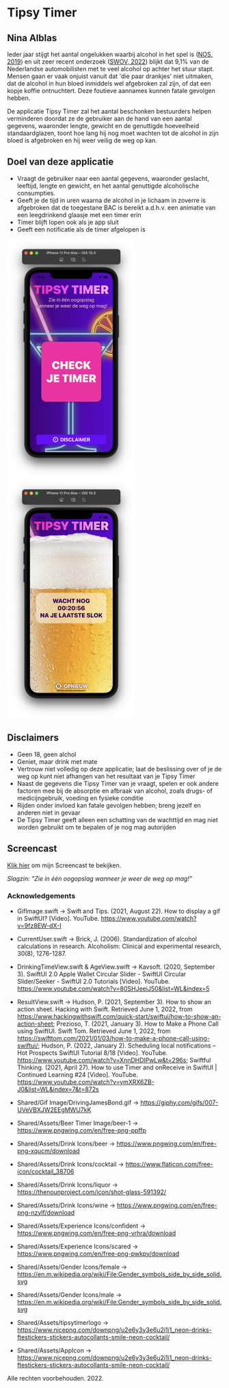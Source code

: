 # Tipsy Timer
## Nina Alblas
Ieder jaar stijgt het aantal ongelukken waarbij alcohol in het spel is ([NOS, 2019](https://nos.nl/artikel/2308458-zorgwekkende-toename-aantal-verkeersdoden-door-alcohol-meer-dan-verdubbeld)) en uit zeer recent onderzoek ([SWOV, 2022](https://swov.nl/nl/nieuws/nederlandse-weggebruikers-europees-perspectief-resultaten-van-het-esra2-onderzoek)) blijkt dat 9,1% van de Nederlandse automobilisten met te veel alcohol op achter het stuur stapt. Mensen gaan er vaak onjuist vanuit dat 'die paar drankjes' niet uitmaken, dat de alcohol in hun bloed inmiddels wel afgebroken zal zijn, of dat een kopje koffie ontnuchtert. Deze foutieve aannames kunnen fatale gevolgen hebben.

De applicatie Tipsy Timer zal het aantal beschonken bestuurders helpen verminderen doordat ze de gebruiker aan de hand van een aantal gegevens, waaronder lengte, gewicht en de genuttigde hoeveelheid standaardglazen, toont hoe lang hij nog moet wachten tot de alcohol in zijn bloed is afgebroken en hij weer veilig de weg op kan.

## Doel van deze applicatie
* Vraagt de gebruiker naar een aantal gegevens, waaronder geslacht, leeftijd, lengte en gewicht, en het aantal genuttigde alcoholische consumpties.
* Geeft je de tijd in uren waarna de alcohol in je lichaam in zoverre is afgebroken dat de toegestane BAC is bereikt a.d.h.v. een animatie van een leegdrinkend glaasje met een timer erin
* Timer blijft lopen ook als je app sluit
* Geeft een notificatie als de timer afgelopen is

<img src="doc/Home-Screen.png" alt="Screenshot van home-scherm" width="300"/>
<img src="doc/Beer-Level.png" alt="Screenshot van scherm met resultaat en leeglopend biertje" width="300"/>

## Disclaimers
* Geen 18, geen alchol
* Geniet, maar drink met mate
* Vertrouw niet volledig op deze applicatie; laat de beslissing over of je de weg op kunt niet afhangen van het resultaat van je Tipsy Timer
* Naast de gegevens die Tipsy Timer van je vraagt, spelen er ook andere factoren mee bij de absorptie en afbraak van alcohol, zoals drugs- of medicijngebruik, voeding en fysieke conditie
* Rijden onder invloed kan fatale gevolgen hebben; breng jezelf en anderen niet in gevaar
* De Tipsy Timer geeft alleen een schatting van de wachttijd en mag niet worden gebruikt om te bepalen of je nog mag autorijden

## Screencast
[Klik hier](https://youtu.be/QKopLzpWFM8) om mijn Screencast te bekijken.

*Slagzin: "Zie in één oogopslag wanneer je weer de weg op mag!"*

### Acknowledgements
* GifImage.swift -> Swift and Tips. (2021, August 22). How to display a gif in SwiftUI? [Video]. YouTube. https://www.youtube.com/watch?v=9fz8EW-dX-I
* CurrentUser.swift -> Brick, J. (2006). Standardization of alcohol calculations in research. Alcoholism: Clinical and experimental research, 30(8), 1276-1287.
* DrinkingTimeView.swift & AgeView.swift -> Kavsoft. (2020, September 3). SwiftUI 2.0 Apple Wallet Circular Slider - SwiftUI Circular Slider/Seeker - SwiftUI 2.0 Tutorials [Video]. YouTube. https://www.youtube.com/watch?v=80SHJeeiJ50&list=WL&index=5
* ResultView.swift -> Hudson, P. (2021, September 3). How to show an action sheet. Hacking with Swift. Retrieved June 1, 2022, from https://www.hackingwithswift.com/quick-start/swiftui/how-to-show-an-action-sheet; Prezioso, T. (2021, January 3). How to Make a Phone Call using SwiftUI. Swift Tom. Retrieved June 1, 2022, from https://swifttom.com/2021/01/03/how-to-make-a-phone-call-using-swiftui/; Hudson, P. (2022, January 2). Scheduling local notifications – Hot Prospects SwiftUI Tutorial 8/18 [Video]. YouTube. https://www.youtube.com/watch?v=XnnDHDlPwLw&t=296s; Swiftful Thinking. (2021, April 27). How to use Timer and onReceive in SwiftUI | Continued Learning #24 [Video]. YouTube. https://www.youtube.com/watch?v=ymXRX6ZB-J0&list=WL&index=7&t=872s

* Shared/Gif Image/DrivingJamesBond.gif -> https://giphy.com/gifs/007-UVeVBXJW2EEgMWU7kK
* Shared/Assets/Beer Timer Image/beer-1 -> https://www.pngwing.com/en/free-png-ppffp 
* Shared/Assets/Drink Icons/beer -> https://www.pngwing.com/en/free-png-xqucm/download
* Shared/Assets/Drink Icons/cocktail -> https://www.flaticon.com/free-icon/cocktail_38706
* Shared/Assets/Drink Icons/liquor -> https://thenounproject.com/icon/shot-glass-591392/
* Shared/Assets/Drink Icons/wine -> https://www.pngwing.com/en/free-png-nzylf/download
* Shared/Assets/Experience Icons/confident -> https://www.pngwing.com/en/free-png-vrhra/download
* Shared/Assets/Experience Icons/scared -> https://www.pngwing.com/en/free-png-pwkpy/download
* Shared/Assets/Gender Icons/female -> https://en.m.wikipedia.org/wiki/File:Gender_symbols_side_by_side_solid.svg
* Shared/Assets/Gender Icons/male -> https://en.m.wikipedia.org/wiki/File:Gender_symbols_side_by_side_solid.svg
* Shared/Assets/tipsytimerlogo -> https://www.nicepng.com/downpng/u2e6y3y3e6u2i1i1_neon-drinks-ftestickers-stickers-autocollants-smile-neon-cocktail/
* Shared/Assets/AppIcon -> https://www.nicepng.com/downpng/u2e6y3y3e6u2i1i1_neon-drinks-ftestickers-stickers-autocollants-smile-neon-cocktail/

Alle rechten voorbehouden. 2022.


